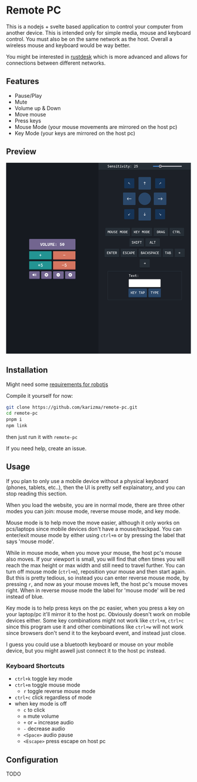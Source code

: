 # Remote PC

This is a nodejs + svelte based application to control your computer from another
device. This is intended only for simple media, mouse and keyboard control.
You must also be on the same network as the host. Overall a wireless mouse and keyboard
would be way better.

You might be interested in [rustdesk](https://github.com/rustdesk/rustdesk) which
is more advanced and allows for connections between different networks.

## Features

<!-- prettier-ignore -->
- Pause/Play
- Mute
- Volume up & Down
- Move mouse
- Press keys
- Mouse Mode (your mouse movements are mirrored on the host pc)
- Key Mode (your keys are mirrored on the host pc)

## Preview

![Medium screen size preview](assets/medium-ss.png)

## Installation

Might need some [requirements for robotjs](https://github.com/octalmage/robotjs/#building)

Compile it yourself for now:

```bash
git clone https://github.com/karizma/remote-pc.git
cd remote-pc
pnpm i
npm link
```

then just run it with `remote-pc`

If you need help, create an issue.

## Usage

If you plan to only use a mobile device without a physical keyboard (phones, tablets, etc..),
then the UI is pretty self explainatory, and you can stop reading this section.

When you load the website, you are in normal mode, there are three other modes you
can join: mouse mode, reverse mouse mode, and key mode.

Mouse mode is to help move the move easier, although it only works on pcs/laptops
since mobile devices don't have a mouse/trackpad. You can enter/exit mouse mode
by either using `ctrl+m` or by pressing the label that says 'mouse mode'.

While in mouse mode, when you move your mouse, the host pc's mouse also moves.
If your viewport is small, you will find that often times you will reach the max height
or max width and still need to travel further. You can turn off mouse mode (`ctrl+m`),
reposition your mouse and then start again. But this is pretty tedious, so instead
you can enter reverse mouse mode, by pressing `r`, and now as your mouse moves
left, the host pc's mouse moves right. When in reverse mouse mode the label for
'mouse mode' will be red instead of blue.

Key mode is to help press keys on the pc easier, when you press a key on your
laptop/pc it'll mirror it to the host pc. Obviously doesn't work on mobile devices either.
Some key combinations might not work like `ctrl+m`, `ctrl+c` since this program use it
and other combinations like `ctrl+w` will not work since browsers don't send it to the
keyboard event, and instead just close.

I guess you could use a bluetooth keyboard or mouse on your mobile device, but
you might aswell just connect it to the host pc instead.

### Keyboard Shortcuts

<!-- prettier-ignore -->
- `ctrl+k` toggle key mode
- `ctrl+m` toggle mouse mode
  - `r` toggle reverse mouse mode 
- `ctrl+c` click regardless of mode
- when key mode is off
  - `c` to click 
  - `m` mute volume
  - `+` or `=` increase audio
  - `-` decrease audio
  - `<Space>` audio pause
  - `<Escape>` press escape on host pc

## Configuration

TODO
